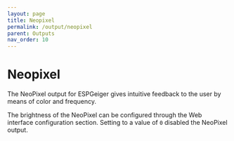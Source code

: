 ```yaml
---
layout: page
title: Neopixel
permalink: /output/neopixel
parent: Outputs
nav_order: 10
---
```


# Neopixel

The NeoPixel output for ESPGeiger gives intuitive feedback to the user by means of color and frequency.

The brightness of the NeoPixel can be configured through the Web interface configuration section. Setting to a value of `0` disabled the NeoPixel output.